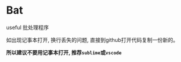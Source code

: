 # Bat
useful 批处理程序

如出现记事本打开, 换行丢失的问题, 直接到github打开代码复制一份新的。

**所以建议不要用记事本打开, 推荐`sublime`或`vscode`**
